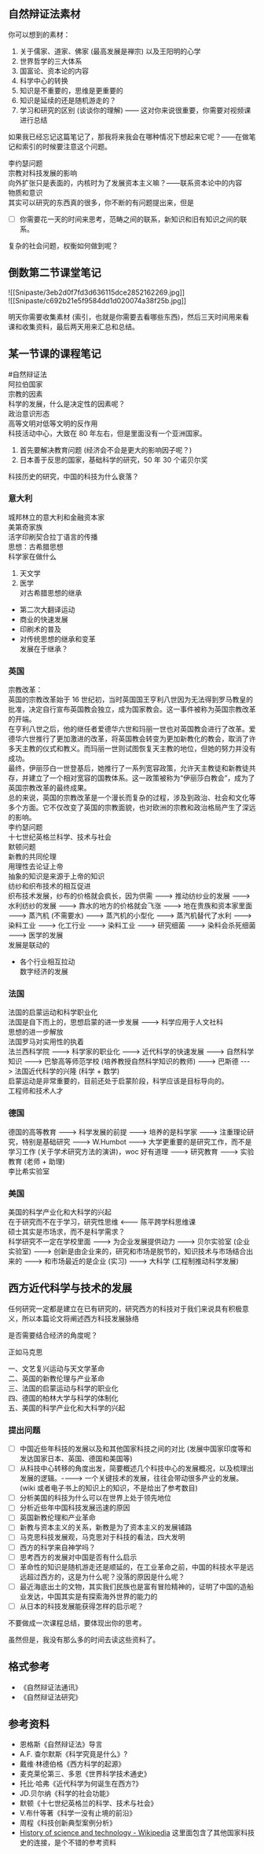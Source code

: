 ## 自然辩证法素材

你可以想到的素材：

1. 关于儒家、道家、佛家 (最高发展是禅宗) 以及王阳明的心学
2. 世界哲学的三大体系
3. 国富论、资本论的内容
4. 科学中心的转换
5. 知识是不重要的，思维是更重要的
6. 知识是延续的还是随机游走的？
7. 学习和研究的区别 (谈谈你的理解) —— 这对你来说很重要，你需要对视频课进行总结

如果我已经忘记这篇笔记了，那我将来我会在哪种情况下想起来它呢？——在做笔记和索引的时候要注意这个问题。

李约瑟问题  
宗教对科技发展的影响  
向外扩张只是表面的，内核时为了发展资本主义嘛？——联系资本论中的内容  
物质和意识  
其实可以研究的东西真的很多，你不断的有问题提出来，但是

- [ ] 你需要花一天的时间来思考，范畴之间的联系，新知识和旧有知识之间的联系。

复杂的社会问题，权衡如何做到呢？

## 倒数第二节课堂笔记

![[Snipaste/3eb2d0f7fd3d636115dce2852162269.jpg]]  
![[Snipaste/c692b21e5f9584dd1d020074a38f25b.jpg]]

明天你需要收集素材 (索引，也就是你需要去看哪些东西)，然后三天时间用来看课和收集资料，最后两天用来汇总和总结。

## 某一节课的课程笔记

#自然辩证法  
阿拉伯国家  
宗教的因素  
科学的发展，什么是决定性的因素呢？  
政治意识形态  
高等文明对低等文明的反作用  
科技活动中心，大致在 80 年左右，但是里面没有一个亚洲国家。

1. 首先要解决教育问题 (经济会不会是更大的影响因子呢？)
2. 日本善于反思的国家，基础科学的研究，50 年 30 个诺贝尔奖  

科技历史的研究，中国的科技为什么衰落？

### 意大利

城邦林立的意大利和金融资本家  
美第奇家族  
活字印刷契合拉丁语言的传播  
思想：古希腊思想  
科学家在做什么

1. 天文学
2. 医学  
对古希腊思想的继承
- 第二次大翻译运动
- 商业的快速发展
- 印刷术的普及
- 对传统思想的继承和变革  
发展在于继承？

### 英国

宗教改革：  
英国的宗教改革始于 16 世纪初，当时英国国王亨利八世因为无法得到罗马教皇的批准，决定自行宣布英国教会独立，成为国家教会。这一事件被称为英国宗教改革的开端。  
在亨利八世之后，他的继任者爱德华六世和玛丽一世也对英国教会进行了改革。爱德华六世推行了更加激进的改革，将英国教会转变为更加新教化的教会，取消了许多天主教的仪式和教义。而玛丽一世则试图恢复天主教的地位，但她的努力并没有成功。  
最终，伊丽莎白一世登基后，她推行了一系列宽容政策，允许天主教徒和新教徒共存，并建立了一个相对宽容的国教体系。这一政策被称为“伊丽莎白教会”，成为了英国宗教改革的最终成果。  
总的来说，英国的宗教改革是一个漫长而复杂的过程，涉及到政治、社会和文化等多个方面。它不仅改变了英国的宗教面貌，也对欧洲的宗教和政治格局产生了深远的影响。  
李约瑟问题  
十七世纪英格兰科学、技术与社会  
默顿问题  
新教的共同伦理  
用理性去论证上帝  
抽象的知识是来源于上帝的知识  
纺纱和织布技术的相互促进  
织布技术发展，纱布的价格就会疯长，因为供需 ---> 推动纺纱业的发展 ---> 水利纺纱的发展 ---> 靠水的地方的价格就会飞涨 ---> 地在贵族和资本家里面 ---> 蒸汽机 (不需要水) ---> 蒸汽机的小型化 ---> 蒸汽机替代了水利 ---> 染料工业 ---> 化工行业 ---> 染料工业 ---> 研究细菌 ---> 染料会杀死细菌 ---> 医学的发展  
发展是联动的

- 各个行业相互拉动  
数字经济的发展

### 法国

法国的启蒙运动和科学职业化  
法国是自下而上的，思想启蒙的进一步发展 ---> 科学应用于人文社科  
思想的进一步解放  
法国罗马对实用性的执着  
法兰西科学院 ---> 科学家的职业化 ---> 近代科学的快速发展 ---> 自然科学知识 ---> 巴黎高等师范学校 (培养教授自然科学知识的教师) ---> 巴斯德 ---> 法国近代科学的兴隆 (科学 + 数学)  
启蒙运动是非常重要的，目前还处于启蒙阶段，科学应该是目标导向的。  
工程师和技术人才

### 德国

德国的高等教育 ---> 科学发展的前提 ---> 培养的是科学家 ---> 注重理论研究，特别是基础研究 ---> W.Humbot ---> 大学更重要的是研究工作，而不是学习工作 (关于学术研究方法的演讲)，woc 好有道理 ---> 研究教育 ---> 实验教育 (老师 + 助理)  
李比希实验室

### 美国

美国的科学产业化和大科学的兴起  
在于研究而不在于学习，研究性思维 <--- 陈平跨学科思维课  
硕士其实是市场求，而不是科学需求？  
科学研究不一定在学校里面 ---> 为企业发展提供动力 ---> 贝尔实验室 (企业实验室) ---> 创新是由企业来的，研究和市场是脱节的，知识技术与市场结合出来的 ---> 和市场最近的是企业 (实习) ---> 大科学 (工程制推动科学发展)

## 西方近代科学与技术的发展

任何研究一定都是建立在已有研究的，研究西方的科技对于我们来说具有积极意义，所以本篇论文将阐述西方科技发展脉络

是否需要结合经济的角度呢？

正如马克思

一、文艺复兴运动与天文学革命  
二、英国的新教伦理与产业革命  
三、法国的启蒙运动与科学的职业化  
四、德国的柏林大学与科学的体制化  
五、美国的科学产业化和大科学的兴起

### 提出问题

- [ ] 中国近些年科技的发展以及和其他国家科技之间的对比 (发展中国家印度等和发达国家日本、英国、德国和美国等)
- [ ] 从科技中心转移的角度出发，简要概述几个科技中心的发展概况，以及梳理出发展的逻辑。----> 一个关键技术的发展，往往会带动很多产业的发展。(wiki 或者电子书上的知识上的知识，不是给出了参考数目)
- [ ] 分析美国的科技为什么可以在世界上处于领先地位
- [ ] 分析近些年中国科技发展迅速的原因
- [ ] 英国新教伦理和产业革命
- [ ] 新教与资本主义的关系，新教是为了资本主义的发展铺路
- [ ] 马克思科技发展观，马克思对于科技的看法，四大发明
- [ ] 西方的科学来自神学吗？
- [ ] 思考西方的发展对中国是否有什么启示
- [ ] 革命性的知识是随机游走还是顺延的，在工业革命之前，中国的科技水平是远远超过西方的，这是为什么呢？没落的原因是什么呢？
- [ ] 最近海底出土的文物，其实我们民族也是富有冒险精神的，证明了中国的造船业发达，中国其实是有探索海外世界的能力的
- [ ] 从日本的科技发展能获得怎样的启示呢？

不要做成一次课程总结，要体现出你的思考。

虽然但是，我没有那么多的时间去读这些资料了。

## 格式参考

- 《自然辩证法通讯》
- 《自然辩证法研究》

## 参考资料

- 恩格斯《自然辩证法》导言  
- A.F. 查尔默斯《科学究竟是什么》?  
- 戴维·林德伯格《西方科学的起源》  
- 麦克莱伦第三、多恩《世界科学技术通史》  
- 托比·哈弗《近代科学为何诞生在西方?》  
- JD.贝尔纳《科学的社会功能》  
- 默顿《十七世纪英格兰的科学、技术与社会》  
- V.布什等著《科学一没有止境的前沿》  
- 周程《科技创新典型案例分析》
- [History of science and technology - Wikipedia](https://en.wikipedia.org/wiki/History_of_science_and_technology) 这里面包含了其他国家科技史的连接，是个不错的参考资料
